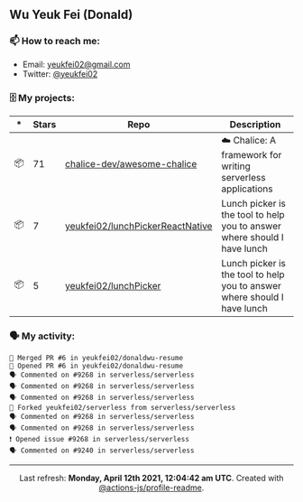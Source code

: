 ## Wu Yeuk Fei (Donald)

### 📫 How to reach me:

- Email: [yeukfei02@gmail.com](yeukfei02@gmail.com)
- Twitter: [@yeukfei02](https://twitter.com/yeukfei02)

### 🗄 My projects:

|*|Stars|Repo|Description|
|---|---|---|---|
| 📦 | 71 | [chalice-dev/awesome-chalice](https://github.com/chalice-dev/awesome-chalice) | ☁️ Chalice: A framework for writing serverless applications |
| 📦 | 7 | [yeukfei02/lunchPickerReactNative](https://github.com/yeukfei02/lunchPickerReactNative) | Lunch picker is the tool to help you to answer where should I have lunch |
| 📦 | 5 | [yeukfei02/lunchPicker](https://github.com/yeukfei02/lunchPicker) | Lunch picker is the tool to help you to answer where should I have lunch |

### 🗣 My activity:

```
🎉 Merged PR #6 in yeukfei02/donaldwu-resume
💪 Opened PR #6 in yeukfei02/donaldwu-resume
🗣 Commented on #9268 in serverless/serverless
🗣 Commented on #9268 in serverless/serverless
🗣 Commented on #9268 in serverless/serverless
🍴 Forked yeukfei02/serverless from serverless/serverless
🗣 Commented on #9268 in serverless/serverless
🗣 Commented on #9268 in serverless/serverless
❗️ Opened issue #9268 in serverless/serverless
🗣 Commented on #9240 in serverless/serverless
```

<!-- <img src="https://github-readme-stats.vercel.app/api?username=yeukfei02&show_icons=true&count_private=true&theme=radical" />

<img src="https://github-readme-stats.vercel.app/api/top-langs/?username=yeukfei02&theme=radical" /> -->

---

<p align="center">Last refresh: <b>Monday, April 12th 2021, 12:04:42 am UTC</b>. Created with <a href=https://github.com/marketplace/actions/profile-readme>@actions-js/profile-readme</a>.</p>
